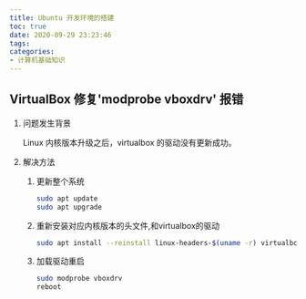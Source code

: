 ```yaml
---
title: Ubuntu 开发环境的搭建
toc: true
date: 2020-09-29 23:23:46
tags:
categories:
- 计算机基础知识
---
```


## VirtualBox 修复'modprobe vboxdrv' 报错

1. 问题发生背景 

   Linux 内核版本升级之后，virtualbox 的驱动没有更新成功。

2. 解决方法

   1. 更新整个系统

      ```bash
      sudo apt update
      sudo apt upgrade
      ```

   2. 重新安装对应内核版本的头文件,和virtualbox的驱动

      ```bash
      sudo apt install --reinstall linux-headers-$(uname -r) virtualbox-dkms dkms
      ```

   3. 加载驱动重启

      ```bash
      sudo modprobe vboxdrv
      reboot
      ```

   

   